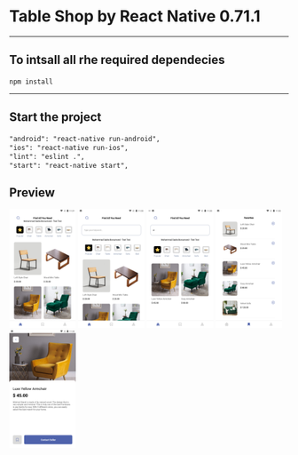 # Table Shop by React Native 0.71.1

---
## To intsall all rhe required dependecies
```
npm install
```
---
## Start the project
```
"android": "react-native run-android",
"ios": "react-native run-ios",
"lint": "eslint .",
"start": "react-native start",
```
## Preview
<img width="120" src="https://github.com/MsbSoft2/Table_Shop_React_Native/raw/main/Screenshots/1.png"/>
<img width="120" src="https://github.com/MsbSoft2/Table_Shop_React_Native/raw/main/Screenshots/2.png"/>
<img width="120" src="https://github.com/MsbSoft2/Table_Shop_React_Native/raw/main/Screenshots/3.png"/>
<img width="120" src="https://github.com/MsbSoft2/Table_Shop_React_Native/raw/main/Screenshots/4.png"/>
<img width="120" src="https://github.com/MsbSoft2/Table_Shop_React_Native/raw/main/Screenshots/5.png"/>